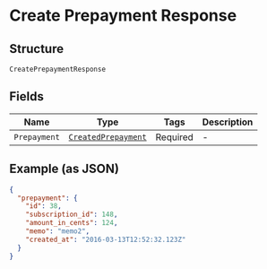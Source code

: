 
# Create Prepayment Response

## Structure

`CreatePrepaymentResponse`

## Fields

| Name | Type | Tags | Description |
|  --- | --- | --- | --- |
| `Prepayment` | [`CreatedPrepayment`](../../doc/models/created-prepayment.md) | Required | - |

## Example (as JSON)

```json
{
  "prepayment": {
    "id": 38,
    "subscription_id": 148,
    "amount_in_cents": 124,
    "memo": "memo2",
    "created_at": "2016-03-13T12:52:32.123Z"
  }
}
```

